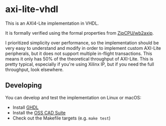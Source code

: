 # axi-lite-vhdl

This is an AXI4-Lite implementation in VHDL.

It is formally verified using the formal properties from [ZipCPU/wb2axip](https://github.com/ZipCPU/wb2axip).

I prioritized simplicity over performance, so the implementation should be very easy to understand and modify in order to implement custom AXI-Lite peripherals, but it does not support multiple in-flight transactions. This means it only has 50% of the theoretical throughput of AXI-Lite. This is pretty typical, especially if you're using Xilinx IP, but if you need the full throughput, look elsewhere.

## Developing

You can develop and test the implementation on Linux or macOS:

* Install [GHDL](https://github.com/ghdl/ghdl)
* Install the [OSS CAD Suite](https://github.com/YosysHQ/oss-cad-suite-build#installation)
* Check out the Makefile targets (e.g. `make test`)
